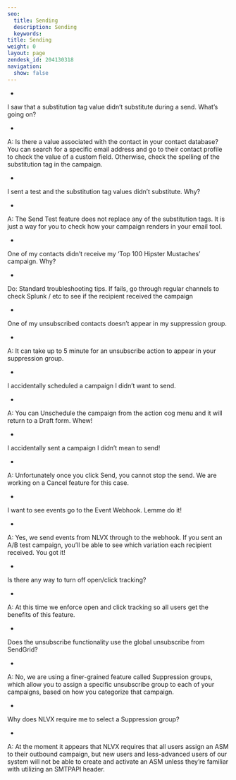 ```yaml
---
seo:
  title: Sending
  description: Sending
  keywords:
title: Sending
weight: 0
layout: page
zendesk_id: 204130318
navigation:
  show: false
---
```


-

I saw that a substitution tag value didn’t substitute during a send. What’s going on?

  -

A: Is there a value associated with the contact in your contact database? You can search for a specific email address and go to their contact profile to check the value of a custom field. Otherwise, check the spelling of the substitution tag in the campaign.

-

I sent a test and the substitution tag values didn’t substitute. Why?

  -

A: The Send Test feature does not replace any of the substitution tags. It is just a way for you to check how your campaign renders in your email tool.

-

One of my contacts didn’t receive my ‘Top 100 Hipster Mustaches’ campaign. Why?

  -

Do: Standard troubleshooting tips. If fails, go through regular channels to check Splunk / etc to see if the recipient received the campaign

-

One of my unsubscribed contacts doesn’t appear in my suppression group.

  -

A: It can take up to 5 minute for an unsubscribe action to appear in your suppression group.

-

I accidentally scheduled a campaign I didn’t want to send.

  -

A: You can Unschedule the campaign from the action cog menu and it will return to a Draft form. Whew!

-

I accidentally sent a campaign I didn’t mean to send!

  -

A: Unfortunately once you click Send, you cannot stop the send. We are working on a Cancel feature for this case.

-

I want to see events go to the Event Webhook. Lemme do it!

  -

A: Yes, we send events from NLVX through to the webhook. If you sent an A/B test campaign, you’ll be able to see which variation each recipient received. You got it!

-

Is there any way to turn off open/click tracking?

  -

A: At this time we enforce open and click tracking so all users get the benefits of this feature.

-

Does the unsubscribe functionality use the global unsubscribe from SendGrid?

  -

A: No, we are using a finer-grained feature called Suppression groups, which allow you to assign a specific unsubscribe group to each of your campaigns, based on how you categorize that campaign.

-

Why does NLVX require me to select a Suppression group?

  -

A: At the moment it appears that NLVX requires that all users assign an ASM to their outbound campaign, but new users and less-advanced users of our system will not be able to create and activate an ASM unless they’re familiar with utilizing an SMTPAPI header.
